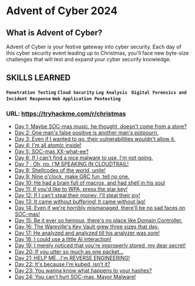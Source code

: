 # Advent of Cyber 2024

## What is Advent of Cyber?
Advent of Cyber is your festive gateway into cyber security. Each day of this cyber security event leading up to Christmas, you'll face new byte-size challenges that will test and expand your cyber security knowledge.

## SKILLS LEARNED
**`Penetration Testing`** **`Cloud Security`** **`Log Analysis
`** **`Digital Forensics and Incident Response`** **`Web Application Pentesting`**


### URL: https://tryhackme.com/r/christmas

- [Day 1: Maybe SOC-mas music, he thought, doesn't come from a store?](https://medium.com/@hhphu/tryhackme-advent-of-cyber-2024-day-1-maybe-soc-mas-music-he-thought-doesnt-come-from-a-store-164c61cc8440)
- [Day 2: One man's false positive is another man's potpourri.](https://medium.com/@hhphu/tryhackme-advent-of-cyber-2024-day-2-one-mans-false-positive-is-another-man-s-potpourri-97683b2b7af8)
- [Day 3: Even if I wanted to go, their vulnerabilities wouldn't allow it.](https://medium.com/@hhphu/tryhackme-advent-of-cyber-day-3-even-if-i-wanted-to-go-their-vulnerabilities-wouldnt-allow-93338c4534bd)
- [Day 4: I'm all atomic inside!](https://medium.com/@hhphu/tryhackme-advent-of-cyber-day-4-im-all-atomic-inside-9dbcf8de4b92)
- [Day 5: SOC-mas XX-what-ee?](https://medium.com/@hhphu/tryhackme-advent-of-cyber-2024-day-5-soc-mas-xx-what-ee-5bc8e68d31c5)
- [Day 6: If I can't find a nice malware to use, I'm not going.](https://medium.com/@hhphu/tryhackme-advent-of-cyber-2024-day-6-if-i-cant-find-a-nice-malware-to-use-i-m-not-going-85a6771daf77)
- [Day 7 : Oh, no. I'M SPEAKING IN CLOUDTRAIL!](https://medium.com/@hhphu/tryhackme-advent-of-cyber-2024-day-7-oh-no-im-speaking-in-cloudtrail-b01c39a7a296)
- [Day 8: Shellcodes of the world, unite!](https://medium.com/@hhphu/tryhackme-advent-of-cyber-2024-day-8-shellcodes-of-the-world-unite-070007e6a9fb)
- [Day 9: Nine o'clock, make GRC fun, tell no one.](https://medium.com/@hhphu/tryhackme-advent-of-cyber-2024-day-9-nine-oclock-make-grc-fun-tell-no-one-3889b8d1e9f9)
- [Day 10: He had a brain full of macros, and had shell in his soul](https://medium.com/@hhphu/tryhackme-advent-of-cyber-2024-day-10-he-had-a-brain-full-of-macros-and-had-shell-in-his-soul-410fd831e216)
- [Day 11: If you'd like to WPA, press the star key!](https://medium.com/@hhphu/tryhackme-advent-of-cyber-2024-day-11-if-youd-like-to-wpa-press-the-star-key-9298924a3bc7)
- [Day 12: If I can't steal their money, I'll steal their joy!](https://medium.com/@hhphu/tryhackme-advent-of-cyber-2024-day-12-if-i-cant-steal-their-money-i-ll-steal-their-joy-baff1a1967ef)
- [Day 13: It came without buffering! It came without lag!](https://medium.com/@hhphu/tryhackme-advent-of-cyber-2024-day-13-it-came-without-buffering-it-came-without-lag-3d1f1f996956)
- [Day 14: Even if we're horribly mismanaged, there'll be no sad faces on SOC-mas!](https://medium.com/@hhphu/tryhackme-advent-of-cyber-2024-day-14-even-if-were-horribly-mismanaged-there-ll-be-no-sad-341590018720)
- [Day 15: Be it ever so heinous, there's no place like Domain Controller.](https://medium.com/@hhphu/tryhackme-advent-of-cyber-2024-day-15-be-it-ever-so-heinous-theres-no-place-like-domain-b97b8c769e2a)
- [Day 16: The Wareville's Key Vault grew three sizes that day.](https://medium.com/@hhphu/tryhackme-advent-of-cyber-2024-day-16-the-warevilles-key-vault-grew-three-sizes-that-day-981437920cea)
- [Day 17: He analyzed and analyzed till his analyzer was sore!](https://medium.com/@hhphu/tryhackme-advent-of-cyber-2024-day-17-he-analyzed-and-analyzed-till-his-analyzer-was-sore-56669a43b2b0)
- [Day 18: I could use a little AI interaction!](https://medium.com/@hhphu/tryhackme-advent-of-cyber-2024-day-18-i-could-use-a-little-ai-interaction-6d8098ab0b25)
- [Day 19: I merely noticed that you're improperly stored, my dear secret!](https://medium.com/@hhphu/tryhackme-advent-of-cyber-2024-day-19-i-merely-noticed-that-youre-improperly-stored-my-dear-19afa472f7f6)
- [Day 20: If you utter so much as one packet…](https://medium.com/@hhphu/tryhackme-advent-of-cyber-2024-day-20-if-you-utter-so-much-as-one-packet-76c898f806d3)
- [Day 21: HELP ME…I'm REVERSE ENGINEERING!](https://medium.com/@hhphu/tryhackme-advent-of-cyber-2024-day-21-help-me-im-reverse-engineering-194ed84230fe)
- [Day 22: It's because I'm kubed, isn't it?](https://medium.com/@hhphu/tryhackme-advent-of-cyber-2024-day-22-its-because-i-m-kubed-isn-t-it-161ecc891a86)
- [Day 23: You wanna know what happens to your hashes?](https://medium.com/@hhphu/tryhackme-advent-of-cyber-2024-day-23-you-wanna-know-what-happens-to-your-hashes-401c6b299d60)
- [Day 24: You can't hurt SOC-mas, Mayor Malware!](https://medium.com/@hhphu/tryhackme-advent-of-cyber-2024-day-24-you-cant-hurt-soc-mas-mayor-malware-310f03777cb2)


